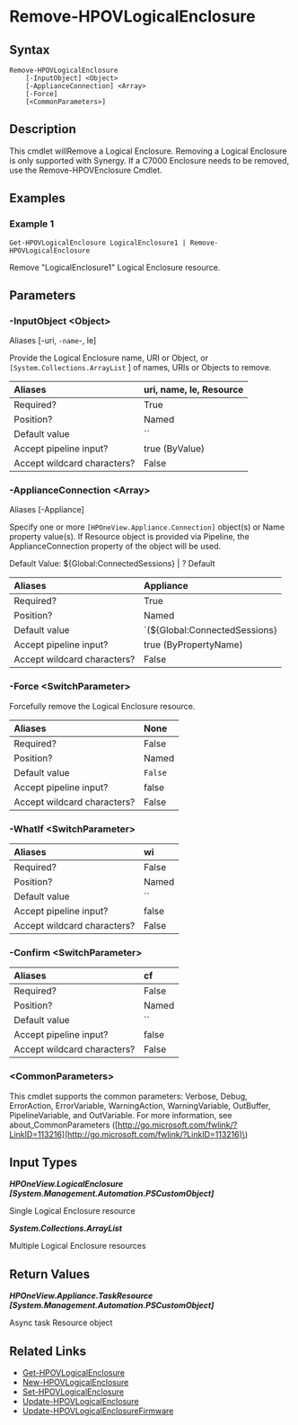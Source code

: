 ﻿---
description: Remove a Logical Enclosure.
---

# Remove-HPOVLogicalEnclosure

## Syntax

```text
Remove-HPOVLogicalEnclosure
    [-InputObject] <Object>
    [-ApplianceConnection] <Array>
    [-Force]
    [<CommonParameters>]
```

## Description

This cmdlet willRemove a Logical Enclosure.  Removing a Logical Enclosure is only supported with Synergy.  If a C7000 Enclosure needs to be removed, use the Remove-HPOVEnclosure Cmdlet.

## Examples

###  Example 1 

```text
Get-HPOVLogicalEnclosure LogicalEnclosure1 | Remove-HPOVLogicalEnclosure

```

Remove "LogicalEnclosure1" Logical Enclosure resource.

## Parameters

### -InputObject &lt;Object&gt;

Aliases [-uri, `-name`-, le]

Provide the Logical Enclosure name, URI or Object, or `[System.Collections.ArrayList` ] of names, URIs or Objects to remove.

| Aliases | uri, name, le, Resource |
| :--- | :--- |
| Required? | True |
| Position? | Named |
| Default value | `` |
| Accept pipeline input? | true (ByValue) |
| Accept wildcard characters? | False |

### -ApplianceConnection &lt;Array&gt;

Aliases [-Appliance]

Specify one or more `[HPOneView.Appliance.Connection]` object(s) or Name property value(s). If Resource object is provided via Pipeline, the ApplianceConnection property of the object will be used.

Default Value: ${Global:ConnectedSessions} | ? Default

| Aliases | Appliance |
| :--- | :--- |
| Required? | True |
| Position? | Named |
| Default value | `(${Global:ConnectedSessions} | ? Default)` |
| Accept pipeline input? | true (ByPropertyName) |
| Accept wildcard characters? | False |

### -Force &lt;SwitchParameter&gt;

Forcefully remove the Logical Enclosure resource.

| Aliases | None |
| :--- | :--- |
| Required? | False |
| Position? | Named |
| Default value | `False` |
| Accept pipeline input? | false |
| Accept wildcard characters? | False |

### -WhatIf &lt;SwitchParameter&gt;



| Aliases | wi |
| :--- | :--- |
| Required? | False |
| Position? | Named |
| Default value | `` |
| Accept pipeline input? | false |
| Accept wildcard characters? | False |

### -Confirm &lt;SwitchParameter&gt;



| Aliases | cf |
| :--- | :--- |
| Required? | False |
| Position? | Named |
| Default value | `` |
| Accept pipeline input? | false |
| Accept wildcard characters? | False |

### &lt;CommonParameters&gt;

This cmdlet supports the common parameters: Verbose, Debug, ErrorAction, ErrorVariable, WarningAction, WarningVariable, OutBuffer, PipelineVariable, and OutVariable. For more information, see about\_CommonParameters \([http://go.microsoft.com/fwlink/?LinkID=113216](http://go.microsoft.com/fwlink/?LinkID=113216)\)

## Input Types

_**HPOneView.LogicalEnclosure [System.Management.Automation.PSCustomObject]**_

Single Logical Enclosure resource

_**System.Collections.ArrayList**_

Multiple Logical Enclosure resources

## Return Values

_**HPOneView.Appliance.TaskResource [System.Management.Automation.PSCustomObject]**_

Async task Resource object

## Related Links

* [Get-HPOVLogicalEnclosure](get-hpovlogicalenclosure.md)
* [New-HPOVLogicalEnclosure](new-hpovlogicalenclosure.md)
* [Set-HPOVLogicalEnclosure](set-hpovlogicalenclosure.md)
* [Update-HPOVLogicalEnclosure](update-hpovlogicalenclosure.md)
* [Update-HPOVLogicalEnclosureFirmware](../networking/update-hpovlogicalenclosurefirmware.md)
